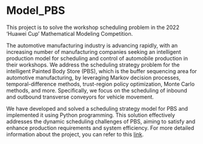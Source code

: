 # Model_PBS
This project is to solve the workshop scheduling problem in the 2022 ‘Huawei Cup’ Mathematical Modeling Competition.

The automotive manufacturing industry is advancing rapidly, with an increasing number of manufacturing companies seeking an intelligent production model for scheduling and control of automobile production in their workshops. We address the scheduling strategy problem for the intelligent Painted Body Store (PBS), which is the buffer sequencing area for automotive manufacturing, by leveraging Markov decision processes, temporal-difference methods, trust-region policy optimization, Monte Carlo methods, and more. Specifically, we focus on the scheduling of inbound and outbound transverse conveyors for vehicle movement.

We have developed and solved a scheduling strategy model for PBS and implemented it using Python programming. This solution effectively addresses the dynamic scheduling challenges of PBS, aiming to satisfy and enhance production requirements and system efficiency. For more detailed information about the project, you can refer to this [link](https://github.com/ruruAC/Model_PBS/blob/master/Abstract.pdf).
